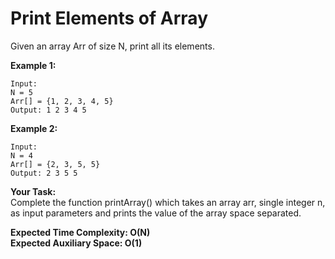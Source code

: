 # Print Elements of Array

Given an array Arr of size N, print all its elements.

**Example 1:**
```
Input:
N = 5
Arr[] = {1, 2, 3, 4, 5}
Output: 1 2 3 4 5
```
**Example 2:**
```
Input:
N = 4
Arr[] = {2, 3, 5, 5}
Output: 2 3 5 5
```
**Your Task:**<br>
Complete the function printArray() which takes an array arr, single integer n, as input parameters and prints the value of the array space separated.

**Expected Time Complexity: O(N)**<br>
**Expected Auxiliary Space: O(1)**
